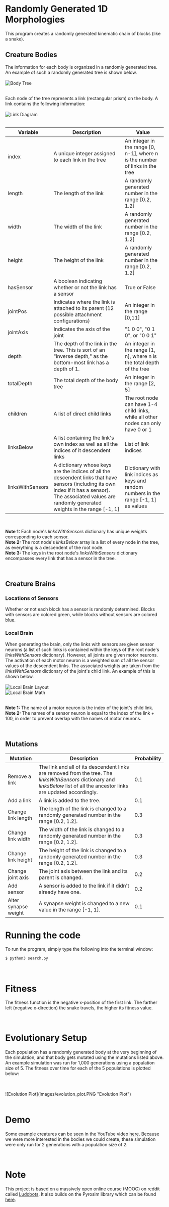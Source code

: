 # Randomly Generated 1D Morphologies

This program creates a randomly generated kinematic chain of blocks (like a snake).


## Creature Bodies

The information for each body is organized in a randomly generated tree. An example of such a randomly generated tree is shown below.
<br/>
<br/>
![Body Tree](images/body_tree_with_text.PNG "Body Tree")
<br/>
<br/>


Each node of the tree represents a link (rectangular prism) on the body. A link contains the following information:
<br/>
<br/>
![Link Diagram](images/link_diagram.PNG "Link Diagram")
<br/>
<br/>


| Variable | Description | Value |
| --- | --- | --- |
| index | A unique integer assigned to each link in the tree | An integer in the range [0, n-1], where n is the number of links in the tree |
| length | The length of the link | A randomly generated number in the range [0.2, 1.2] |
| width | The width of the link | A randomly generated number in the range [0.2, 1.2] |
| height | The height of the link | A randomly generated number in the range [0.2, 1.2] |
| hasSensor | A boolean indicating whether or not the link has a sensor | True or False |
| jointPos | Indicates where the link is attached to its parent (12 possible attachment configurations) | An integer in the range [0,11] |
| jointAxis | Indicates the axis of the joint | "1 0 0", "0 1 0", or "0 0 1" |
| depth | The depth of the link in the tree. This is sort of an "inverse depth," as the bottom-most link has a depth of 1. | An integer in the range [1, n], where n is the total depth of the tree |
| totalDepth | The total depth of the body tree | An integer in the range [2, 5] |
| children | A list of direct child links | The root node can have 1-4 child links, while all other nodes can only have 0 or 1 |
| linksBelow | A list containing the link's own index as well as all the indices of it descendent links | List of link indices |
| linksWithSensors | A dictionary whose keys are the indices of all the descendent links that have sensors (including its own index if it has a sensor). The associated values are randomly generated weights in the range [-1, 1] | Dictionary with link indices as keys and random numbers in the range [-1, 1] as values |

<br/>

__Note 1:__ Each node's *linksWithSensors* dictionary has unique weights corresponding to each sensor.
<br />
__Note 2:__ The root node's *linksBelow* array is a list of every node in the tree, as everything is a descendent of the root node.
<br />
__Note 3:__ The keys in the root node's *linksWithSensors* dictionary encompasses every link that has a sensor in the tree.


<br/>


## Creature Brains

### Locations of Sensors

Whether or not each block has a sensor is randomly determined. Blocks with sensors are colored green, while blocks without sensors are colored blue.

### Local Brain

When generating the brain, only the links with sensors are given sensor neurons (a list of such links is contained within the keys of the root node's *linksWithSensors* dictionary). However, all joints are given motor neurons. The activation of each motor neuron is a weighted sum of all the sensor values of the descendent links. The associated weights are taken from the *linksWithSensors* dictionary of the joint's child link. An example of this is shown below.
<br/>
<br/>
![Local Brain Layout](images/local_brain_diagram.PNG "Local Brain Layout")
<br/>
![Local Brain Math](images/local_brain_math.PNG "Local Brain Math")
<br/>
<br/>


__Note 1:__ The name of a motor neuron is the index of the joint's child link.
<br />
__Note 2:__ The names of a sensor neuron is equal to the index of the link + 100, in order to prevent overlap with the names of motor neurons.


<br/>


## Mutations

| Mutation | Description | Probability |
| --- | --- | --- |
| Remove a link | The link and all of its descendent links are removed from the tree. The *linksWithSensors* dictionary and *linksBelow* list of all the ancestor links are updated accordingly. | 0.1 |
| Add a link | A link is added to the tree. | 0.1 |
| Change link length | The length of the link is changed to a randomly generated number in the range [0.2, 1.2]. | 0.3 |
| Change link width | The width of the link is changed to a randomly generated number in the range [0.2, 1.2]. | 0.3 |
| Change link height | The height of the link is changed to a randomly generated number in the range [0.2, 1.2]. | 0.3 |
| Change joint axis | The joint axis between the link and its parent is changed. | 0.2 |
| Add sensor | A sensor is added to the link if it didn't already have one. | 0.2 |
| Alter synapse weight | A synapse weight is changed to a new value in the range [-1, 1]. | 0.1 |


# Running the code

To run the program, simply type the following into the terminal window:

```bash
$ python3 search.py
```


<br/>


# Fitness

The fitness function is the negative x-position of the first link. The farther left (negative x-direction) the snake travels, the higher its fitness value.


<br/>


# Evolutionary Setup

Each population has a randomly generated body at the very beginning of the simulation, and that body gets mutated using the mutations listed above. An example simulation was run for 1,000 generations using a population size of 5. The fitness over time for each of the 5 populations is plotted below:

<br/>
<br/>
![Evolution Plot](images/evolution_plot.PNG "Evolution Plot")
<br/>
<br/>


# Demo

Some example creatures can be seen in the YouTube video [here](https://youtu.be/aakqaf5leJk). Because we were more interested in the bodies we could create, these simulation were only run for 2 generations with a population size of 2. 


<br/>


# Note

This project is based on a massively open online course (MOOC) on reddit called [Ludobots](https://www.reddit.com/r/ludobots/wiki/installation/). It also builds on the Pyrosim library which can be found [here](https://github.com/jbongard/pyrosim).